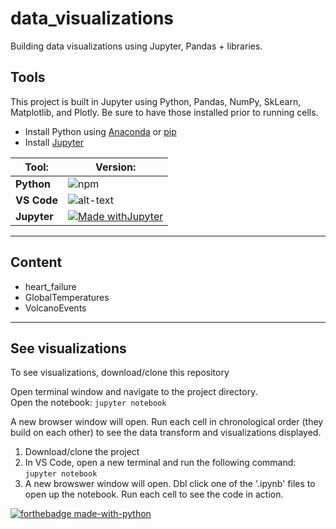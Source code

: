 # data_visualizations
Building data visualizations using Jupyter, Pandas + libraries.

## Tools
This project is built in Jupyter using Python, Pandas, NumPy, SkLearn, Matplotlib, and Plotly. Be sure to have those installed prior to running cells.

- Install Python using [Anaconda](https://docs.anaconda.com/anaconda/install/) or [pip](https://pip.pypa.io/en/stable/reference/pip_install)
- Install [Jupyter](https://jupyter.org/install)

| Tool:       | Version:                                                                                                                                 |
|-------------|------------------------------------------------------------------------------------------------------------------------------------------|
| **Python**  | ![npm](https://img.shields.io/static/v1?label=Python&message=3&color=green&logo=Python&style=for-the-badge)                              |
| **VS Code** | ![alt-text](https://img.shields.io/badge/VS_CODE-1.52-BrightGreen?style=for-the-badge&logo=Visual-Studio-Code)                           |
| **Jupyter** | [![Made withJupyter](https://img.shields.io/badge/Made%20with-Jupyter-orange?style=for-the-badge&logo=Jupyter)](https://jupyter.org/try) |

---

## Content

- heart_failure
- GlobalTemperatures
- VolcanoEvents

---

## See visualizations

To see visualizations, download/clone this repository <br/>

Open terminal window and navigate to the project directory. <br/>
Open the notebook:
<code>jupyter notebook</code>

A new browser window will open. Run each cell in chronological order (they build on each other) to see the data transform and visualizations displayed.

1. Download/clone the project 
2. In VS Code, open a new terminal and run the following command: `jupyter notebook`
3. A new browswer window will open. Dbl click one of the '.ipynb' files to open up the notebook. Run each cell to see the code in action.


[![forthebadge made-with-python](http://ForTheBadge.com/images/badges/made-with-python.svg)](https://www.python.org/)
